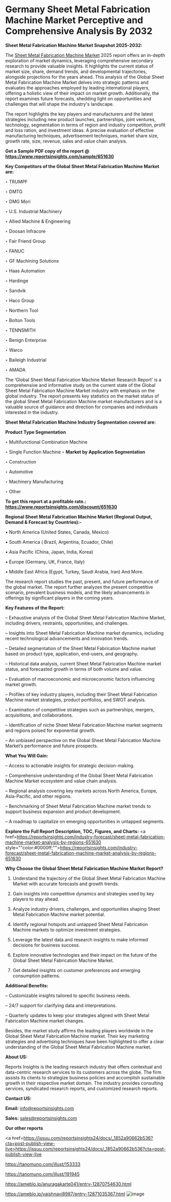# Germany Sheet Metal Fabrication Machine Market Perceptive and Comprehensive Analysis By 2032

<strong>Sheet Metal Fabrication Machine Market Snapshot 2025-2032:</strong>

The <a href=https://www.reportsinsights.com/sample/651630>Sheet Metal Fabrication Machine Market</a> 2025 report offers an in-depth exploration of market dynamics, leveraging comprehensive secondary research to provide valuable insights. It highlights the current status of market size, share, demand trends, and developmental trajectories, alongside projections for the years ahead. This analysis of the Global Sheet Metal Fabrication Machine Market delves into strategic patterns and evaluates the approaches employed by leading international players, offering a holistic view of their impact on market growth. Additionally, the report examines future forecasts, shedding light on opportunities and challenges that will shape the industry's landscape.

The report highlights the key players and manufacturers and the latest strategies including new product launches, partnerships, joint ventures, technology, segmentation in terms of region and industry competition, profit and loss ration, and investment ideas. A precise evaluation of effective manufacturing techniques, advertisement techniques, market share size, growth rate, size, revenue, sales and value chain analysis.

<strong>Get a Sample PDF copy of the report @ <a href=https://www.reportsinsights.com/sample/651630 style=color:#0000ff;>https://www.reportsinsights.com/sample/651630</a></strong>

<strong>Key Competitors of the Global Sheet Metal Fabrication Machine Market are:</strong>

‣ TRUMPF

‣ DMTG

‣ DMG Mori

‣ U.S. Industrial Machinery

‣ Allied Machine & Engineering

‣ Doosan Infracore

‣ Fair Friend Group

‣ FANUC

‣ GF Machining Solutions

‣ Haas Automation

‣ Hardinge

‣ Sandvik

‣ Haco Group

‣ Northern Tool

‣ Bolton Tools

‣ TENNSMITH

‣ Benign Enterprise

‣ Warco

‣ Baileigh Industrial

‣ AMADA

The ‘Global Sheet Metal Fabrication Machine Market Research Report’ is a comprehensive and informative study on the current state of the Global Sheet Metal Fabrication Machine Market industry with emphasis on the global industry. The report presents key statistics on the market status of the global Sheet Metal Fabrication Machine market manufacturers and is a valuable source of guidance and direction for companies and individuals interested in the industry.

<strong>Sheet Metal Fabrication Machine Industry Segmentation covered are:</strong>

<strong>Product Type Segmentation</strong>

‣ Multifunctional Combination Machine

‣ Single Function Machine
‣ 
<strong>Market by Application Segmentation</strong>

‣ Construction

‣ Automotive

‣ Machinery Manufacturing

‣ Other

<strong>To get this report at a profitable rate.: <a href=https://www.reportsinsights.com/discount/651630 style=color:#0000ff;>https://www.reportsinsights.com/discount/651630</a></strong>

<strong>Regional Sheet Metal Fabrication Machine Market (Regional Output, Demand &amp; Forecast by Countries):-</strong>

• North America (United States, Canada, Mexico)

• South America ( Brazil, Argentina, Ecuador, Chile)

• Asia Pacific (China, Japan, India, Korea)

• Europe (Germany, UK, France, Italy)

• Middle East Africa (Egypt, Turkey, Saudi Arabia, Iran) And More.

The research report studies the past, present, and future performance of the global market. The report further analyzes the present competitive scenario, prevalent business models, and the likely advancements in offerings by significant players in the coming years.

<strong>Key Features of the Report:</strong>

– Exhaustive analysis of the Global Sheet Metal Fabrication Machine Market, including drivers, restraints, opportunities, and challenges.

– Insights into Sheet Metal Fabrication Machine market dynamics, including recent technological advancements and innovation trends.

– Detailed segmentation of the Sheet Metal Fabrication Machine market based on product type, application, end-users, and geography.

– Historical data analysis, current Sheet Metal Fabrication Machine market status, and forecasted growth in terms of both volume and value.

– Evaluation of macroeconomic and microeconomic factors influencing market growth.

– Profiles of key industry players, including their Sheet Metal Fabrication Machine market strategies, product portfolios, and SWOT analysis.

– Examination of competitive strategies such as partnerships, mergers, acquisitions, and collaborations.

– Identification of niche Sheet Metal Fabrication Machine market segments and regions poised for exponential growth.

– An unbiased perspective on the Global Sheet Metal Fabrication Machine Market’s performance and future prospects.

<strong>What You Will Gain:</strong>

– Access to actionable insights for strategic decision-making.

– Comprehensive understanding of the Global Sheet Metal Fabrication Machine Market ecosystem and value chain analysis.

– Regional analysis covering key markets across North America, Europe, Asia-Pacific, and other regions.

– Benchmarking of Sheet Metal Fabrication Machine market trends to support business expansion and product development.

– A roadmap to capitalize on emerging opportunities in untapped segments.

<strong>Explore the Full Report Description, TOC, Figures, and Charts:</strong>
<a href=https://reportsinsights.com/industry-forecast/sheet-metal-fabrication-machine-market-analysis-by-regions-651630 style=""color:#0000ff;"">https://reportsinsights.com/industry-forecast/sheet-metal-fabrication-machine-market-analysis-by-regions-651630</a>

<strong>Why Choose the Global Sheet Metal Fabrication Machine Market Report?</strong>

1. Understand the trajectory of the Global Sheet Metal Fabrication Machine Market with accurate forecasts and growth trends.

2. Gain insights into competitive dynamics and strategies used by key players to stay ahead.

3. Analyze industry drivers, challenges, and opportunities shaping Sheet Metal Fabrication Machine market potential.

4. Identify regional hotspots and untapped Sheet Metal Fabrication Machine markets to optimize investment strategies.

5. Leverage the latest data and research insights to make informed decisions for business success.

6. Explore innovative technologies and their impact on the future of the Global Sheet Metal Fabrication Machine Market.

7. Get detailed insights on customer preferences and emerging consumption patterns.

<strong>Additional Benefits:</strong>

– Customizable insights tailored to specific business needs.

– 24/7 support for clarifying data and interpretations.

– Quarterly updates to keep your strategies aligned with Sheet Metal Fabrication Machine market changes.

Besides, the market study affirms the leading players worldwide in the Global Sheet Metal Fabrication Machine market. Their key marketing strategies and advertising techniques have been highlighted to offer a clear understanding of the Global Sheet Metal Fabrication Machine market.

<strong><strong>About US</strong>:</strong>

Reports Insights is the leading research industry that offers contextual and data-centric research services to its customers across the globe. The firm assists its clients to strategize business policies and accomplish sustainable growth in their respective market domain. The industry provides consulting services, syndicated research reports, and customized research reports.

<strong>Contact US:</strong>

<p class=><b>Email:</b> <a href=mailto:info@reportsinsights.com>info@reportsinsights.com</a></p>
<p class=><b>Sales:</b> <a href=mailto:sales@reportsinsights.com>sales@reportsinsights.com</a></p>

<strong>Our other reports</strong>

<a href=https://issuu.com/reportsinsights24/docs/_1852a90662b536?cta=post-publish-view-live>https://issuu.com/reportsinsights24/docs/_1852a90662b536?cta=post-publish-view-live</a>

<a href=https://tanomuno.com/illust/153333>https://tanomuno.com/illust/153333</a>

<a href=https://tanomuno.com/illust/191945>https://tanomuno.com/illust/191945</a>

<a href=https://ameblo.jp/anuragakarte041/entry-12870754630.html>https://ameblo.jp/anuragakarte041/entry-12870754630.html</a>

<a href=https://ameblo.jp/vaishnavi8987/entry-12871035367.html>https://ameblo.jp/vaishnavi8987/entry-12871035367.html</a>
![image](https://github.com/user-attachments/assets/992e7c19-a8c4-459f-8f11-b3fca51c50e5)
